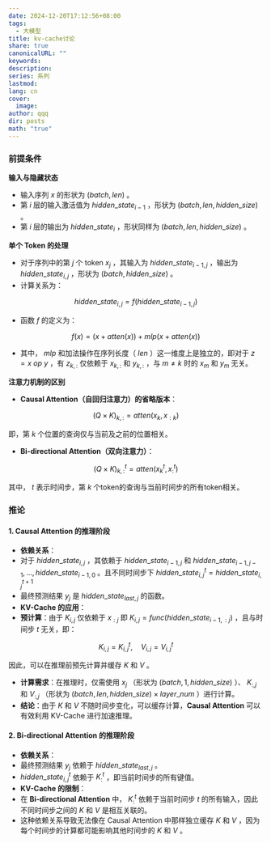 ```yaml
---
date: 2024-12-20T17:12:56+08:00
tags:
  - 大模型
title: kv-cache讨论
share: true
canonicalURL: ""
keywords: 
description: 
series: 系列
lastmod: 
lang: cn
cover:
  image: 
author: qqq
dir: posts
math: "true"
---
```

### 前提条件

**输入与隐藏状态**
- 输入序列  $x$  的形状为  $({batch}, {len})$ 。
- 第  $i$  层的输入激活值为  ${hidden\_state}_{i-1}$ ，形状为  $({batch}, {len}, {hidden\_size})$ 。
- 第  $i$  层的输出为  ${hidden\_state}_i$ ，形状同样为  $({batch}, {len}, {hidden\_size})$ 。

**单个 Token 的处理**
- 对于序列中的第  $j$  个 token   $x_j$  ，其输入为   ${hidden\_state}_{i-1,j}$  ，输出为  ${hidden\_state}_{i,j}$ ，形状为  $({batch}, {hidden\_size})$ 。
- 计算关系为：

$$
{hidden\_state}_{i,j} = f({hidden\_state}_{i-1,j})
$$

- 函数  $f$  的定义为：

$$
f(x) = (x + {atten}(x)) + {mlp}(x + {atten}(x))
$$

- 其中， ${mlp}$  和加法操作在序列长度（ ${len}$ ）这一维度上是独立的，即对于  $z = x \ {op} \ y$ ，有  $z_{k,:}$  仅依赖于  $x_{k,:}$  和  $y_{k,:}$ ，与  $m \neq k$  时的  $x_m$  和  $y_m$  无关。  

**注意力机制的区别**
- **Causal Attention（自回归注意力）的省略版本**：

$$
({Q} \times {K})_{k,:} = {atten}(x_k, x_{:k})
$$

即，第  $k$  个位置的查询仅与当前及之前的位置相关。
- **Bi-directional Attention（双向注意力）**：

$$
({Q} \times {K})_{k,:}^t = {atten}(x_k^t, x_{:}^t)
$$

其中， $t$  表示时间步，第  $k$  个token的查询与当前时间步的所有token相关。
### 推论
#### 1. Causal Attention 的推理阶段
- **依赖关系**：
- 对于  ${hidden\_state}_{i,j}$ ，其依赖于  ${hidden\_state}_{i-1,j}$  和  ${hidden\_state}_{i-1,j-1}, \ldots, {hidden\_state}_{i-1,0}$ 。且不同时间步下 $hidden\_state_{i,j}^t=hidden\_state_{i,j}^{t+1}$ 
- 最终预测结果  $y_j$  是  ${hidden\_state}_{last,j}$  的函数。
- **KV-Cache 的应用**：
- **预计算**：由于  $K_{i,j}$  仅依赖于  $x_{:j}$ 即 $K_{i,j}=func(hidden\_state_{i-1,:j})$ ，且与时间步  $t$  无关，即：

$$
K_{i,j} = K_{i,j}^t, \quad V_{i,j} = V_{i,j}^t
$$

因此，可以在推理前预先计算并缓存  $K$  和  $V$ 。
- **计算需求**：在推理时，仅需使用  $x_j$ （形状为  $({batch}, 1, {hidden\_size})$ ）、 $K_{:,j}$  和  $V_{:,j}$ （形状为  $({batch}, {len}, {hidden\_size}) \times {layer\_num}$ ）进行计算。
- **结论**：由于  $K$  和  $V$  不随时间步变化，可以缓存计算，**Causal Attention** 可以有效利用 KV-Cache 进行加速推理。
#### 2. Bi-directional Attention 的推理阶段
- **依赖关系**：
- 最终预测结果  $y_j$  依赖于  ${hidden\_state}_{last,j}$ 。
-  ${hidden\_state}_{i,j}^t$  依赖于  $K_{:}^t$ ，即当前时间步的所有键值。
- **KV-Cache 的限制**：
- 在 **Bi-directional Attention** 中， $K_{:}^t$  依赖于当前时间步  $t$  的所有输入，因此不同时间步之间的  $K$  和  $V$  是相互关联的。
- 这种依赖关系导致无法像在 Causal Attention 中那样独立缓存  $K$  和  $V$ ，因为每个时间步的计算都可能影响其他时间步的  $K$  和  $V$ 。 
